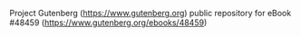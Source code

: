 Project Gutenberg (https://www.gutenberg.org) public repository for eBook #48459 (https://www.gutenberg.org/ebooks/48459)
